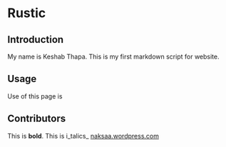 # Rustic

## Introduction

My name is Keshab Thapa. This is my first markdown script for website.

## Usage

Use of this page is

## Contributors
This is **bold**.
This is i_talics_
[naksaa.wordpress.com](https://naksaa.wordpress.com)
